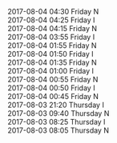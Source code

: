 2017-08-04 04:30 Friday  N  
2017-08-04 04:25 Friday  I  
2017-08-04 04:15 Friday  N  
2017-08-04 03:55 Friday  I  
2017-08-04 01:55 Friday  N  
2017-08-04 01:50 Friday  I  
2017-08-04 01:35 Friday  N  
2017-08-04 01:00 Friday  I  
2017-08-04 00:55 Friday  N  
2017-08-04 00:50 Friday  I  
2017-08-04 00:45 Friday  N  
2017-08-03 21:20 Thursday  I  
2017-08-03 09:40 Thursday  N  
2017-08-03 08:25 Thursday  I  
2017-08-03 08:05 Thursday  N  
